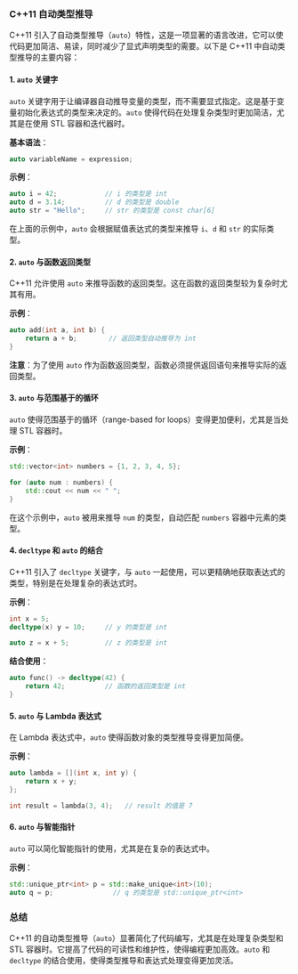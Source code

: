 ### C++11 自动类型推导

C++11 引入了自动类型推导（`auto`）特性，这是一项显著的语言改进，它可以使代码更加简洁、易读，同时减少了显式声明类型的需要。以下是 C++11 中自动类型推导的主要内容：

#### 1. **`auto` 关键字**

`auto` 关键字用于让编译器自动推导变量的类型，而不需要显式指定。这是基于变量初始化表达式的类型来决定的。`auto` 使得代码在处理复杂类型时更加简洁，尤其是在使用 STL 容器和迭代器时。

**基本语法**：
```cpp
auto variableName = expression;
```

**示例**：
```cpp
auto i = 42;            // i 的类型是 int
auto d = 3.14;          // d 的类型是 double
auto str = "Hello";     // str 的类型是 const char[6]
```

在上面的示例中，`auto` 会根据赋值表达式的类型来推导 `i`、`d` 和 `str` 的实际类型。

#### 2. **`auto` 与函数返回类型**

C++11 允许使用 `auto` 来推导函数的返回类型。这在函数的返回类型较为复杂时尤其有用。

**示例**：
```cpp
auto add(int a, int b) {
    return a + b;        // 返回类型自动推导为 int
}
```

**注意**：为了使用 `auto` 作为函数返回类型，函数必须提供返回语句来推导实际的返回类型。

#### 3. **`auto` 与范围基于的循环**

`auto` 使得范围基于的循环（range-based for loops）变得更加便利，尤其是当处理 STL 容器时。

**示例**：
```cpp
std::vector<int> numbers = {1, 2, 3, 4, 5};

for (auto num : numbers) {
    std::cout << num << " ";
}
```

在这个示例中，`auto` 被用来推导 `num` 的类型，自动匹配 `numbers` 容器中元素的类型。

#### 4. **`decltype` 和 `auto` 的结合**

C++11 引入了 `decltype` 关键字，与 `auto` 一起使用，可以更精确地获取表达式的类型，特别是在处理复杂的表达式时。

**示例**：
```cpp
int x = 5;
decltype(x) y = 10;     // y 的类型是 int

auto z = x + 5;         // z 的类型是 int
```

**结合使用**：
```cpp
auto func() -> decltype(42) {
    return 42;          // 函数的返回类型是 int
}
```

#### 5. **`auto` 与 Lambda 表达式**

在 Lambda 表达式中，`auto` 使得函数对象的类型推导变得更加简便。

**示例**：
```cpp
auto lambda = [](int x, int y) {
    return x + y;
};

int result = lambda(3, 4);   // result 的值是 7
```

#### 6. **`auto` 与智能指针**

`auto` 可以简化智能指针的使用，尤其是在复杂的表达式中。

**示例**：
```cpp
std::unique_ptr<int> p = std::make_unique<int>(10);
auto q = p;               // q 的类型是 std::unique_ptr<int>
```

### 总结

C++11 的自动类型推导（`auto`）显著简化了代码编写，尤其是在处理复杂类型和 STL 容器时。它提高了代码的可读性和维护性，使得编程更加高效。`auto` 和 `decltype` 的结合使用，使得类型推导和表达式处理变得更加灵活。